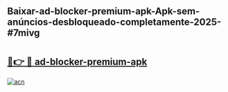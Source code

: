## Baixar-ad-blocker-premium-apk-Apk-sem-anúncios-desbloqueado-completamente-2025-#7mivg

# <h2><a href="https://ainizakaria.my?title=ad-blocker-premium-apk&ref=20M">🔗👉 🔴 ad-blocker-premium-apk</a></h2>

[![acn](https://github.com/user-attachments/assets/0f9c940e-d8b0-45ae-aac7-cd30a18b3e1c)](https://ainizakaria.my?title=ad-blocker-premium-apk&ref=20M)

